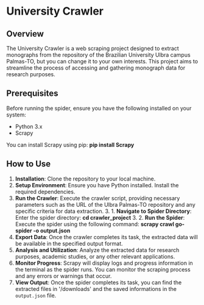 # University Crawler

## Overview
The University Crawler is a web scraping project designed to extract monographs from the repository of the Brazilian University Ulbra campus Palmas-TO, but you can change it to your own interests. This project aims to streamline the process of accessing and gathering monograph data for research purposes.

## Prerequisites
Before running the spider, ensure you have the following installed on your system:
- Python 3.x
- Scrapy

You can install Scrapy using pip: **pip install Scrapy**


## How to Use
1. **Installation**: Clone the repository to your local machine.
2. **Setup Environment**: Ensure you have Python installed. Install the required dependencies.
3. **Run the Crawler**: Execute the crawler script, providing necessary parameters such as the URL of the Ulbra Palmas-TO repository and any specific criteria for data extraction.
    3. 1.  **Navigate to Spider Directory**: Enter the spider directory: **cd crawler_project**
    3. 2. **Run the Spider**: Execute the spider using the following command: **scrapy crawl go-spider -o output.json**
4. **Export Data**: Once the crawler completes its task, the extracted data will be available in the specified output format.
5. **Analysis and Utilization**: Analyze the extracted data for research purposes, academic studies, or any other relevant applications.
5. **Monitor Progress**: Scrapy will display logs and progress information in the terminal as the spider runs. You can monitor the scraping process and any errors or warnings that occur.
6. **View Output**: Once the spider completes its task, you can find the extracted files in '/downloads' and the saved informations in the `output.json` file.


